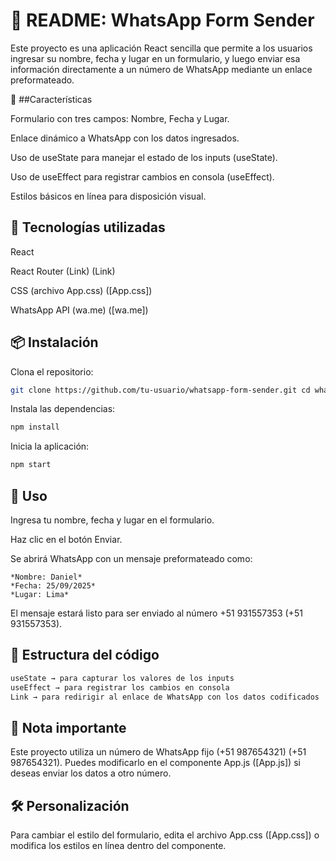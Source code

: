 # 📄 README: WhatsApp Form Sender

Este proyecto es una aplicación React sencilla que permite a los usuarios ingresar su nombre, fecha y lugar en un formulario, y luego enviar esa información directamente a un número de WhatsApp mediante un enlace preformateado.

🚀 ##Características

Formulario con tres campos: Nombre, Fecha y Lugar.

Enlace dinámico a WhatsApp con los datos ingresados.

Uso de useState para manejar el estado de los inputs (useState).

Uso de useEffect para registrar cambios en consola (useEffect).

Estilos básicos en línea para disposición visual.

## 🧩 Tecnologías utilizadas

React

React Router (Link) (Link)

CSS (archivo App.css) ([App.css])

WhatsApp API (wa.me) ([wa.me])

## 📦 Instalación

Clona el repositorio:

```bash 
git clone https://github.com/tu-usuario/whatsapp-form-sender.git cd whatsapp-form-sender
```

Instala las dependencias:

```bash
npm install
```

Inicia la aplicación:

```bash
npm start
```

## 📝 Uso

Ingresa tu nombre, fecha y lugar en el formulario.

Haz clic en el botón Enviar.

Se abrirá WhatsApp con un mensaje preformateado como:

```
*Nombre: Daniel*
*Fecha: 25/09/2025*
*Lugar: Lima*
```

El mensaje estará listo para ser enviado al número +51 931557353 (+51 931557353).

## 📁 Estructura del código

```js
useState → para capturar los valores de los inputs
useEffect → para registrar los cambios en consola
Link → para redirigir al enlace de WhatsApp con los datos codificados
```

## 📌 Nota importante

Este proyecto utiliza un número de WhatsApp fijo (+51 987654321) (+51 987654321). Puedes modificarlo en el componente App.js ([App.js]) si deseas enviar los datos a otro número.

## 🛠️ Personalización

Para cambiar el estilo del formulario, edita el archivo App.css ([App.css]) o modifica los estilos en línea dentro del componente.
